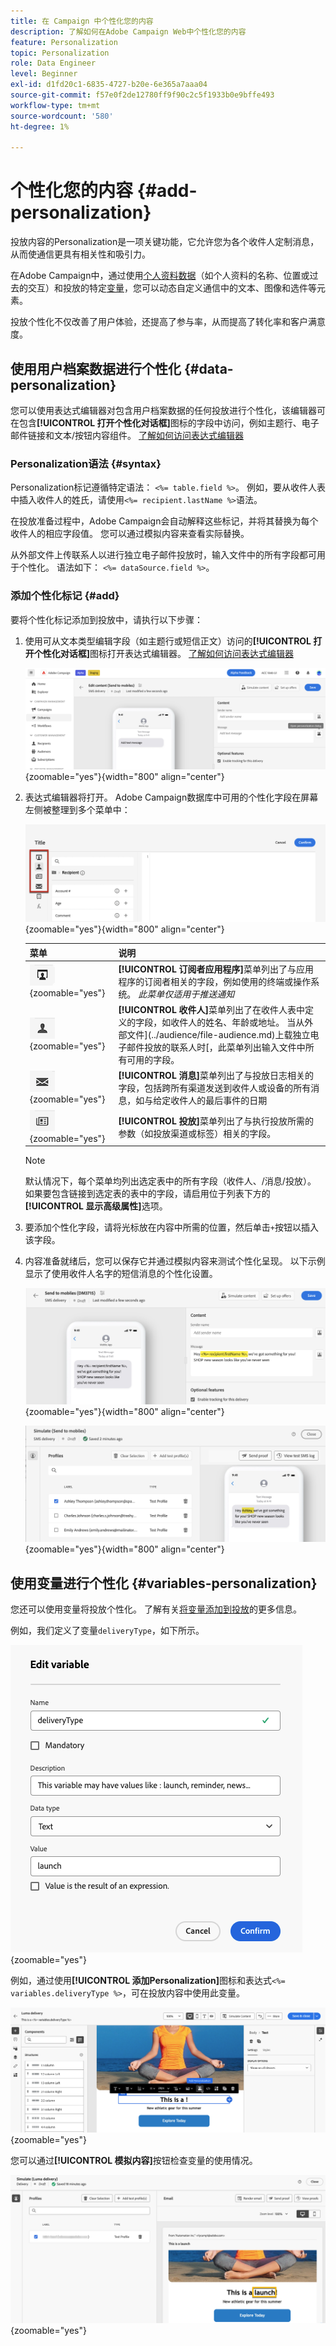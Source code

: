 ```yaml
---
title: 在 Campaign 中个性化您的内容
description: 了解如何在Adobe Campaign Web中个性化您的内容
feature: Personalization
topic: Personalization
role: Data Engineer
level: Beginner
exl-id: d1fd20c1-6835-4727-b20e-6e365a7aaa04
source-git-commit: f57e0f2de12780ff9f90c2c5f1933b0e9bffe493
workflow-type: tm+mt
source-wordcount: '580'
ht-degree: 1%

---
```



# 个性化您的内容 {#add-personalization}

投放内容的Personalization是一项关键功能，它允许您为各个收件人定制消息，从而使通信更具有相关性和吸引力。

在Adobe Campaign中，通过使用[个人资料数据](#data-personalization)（如个人资料的名称、位置或过去的交互）和投放的特定[变量](#variables-personalization)，您可以动态自定义通信中的文本、图像和选件等元素。

投放个性化不仅改善了用户体验，还提高了参与率，从而提高了转化率和客户满意度。

## 使用用户档案数据进行个性化 {#data-personalization}

您可以使用表达式编辑器对包含用户档案数据的任何投放进行个性化，该编辑器可在包含&#x200B;**[!UICONTROL 打开个性化对话框]**&#x200B;图标的字段中访问，例如主题行、电子邮件链接和文本/按钮内容组件。 [了解如何访问表达式编辑器](gs-personalization.md/#access)

### Personalization语法 {#syntax}

Personalization标记遵循特定语法： `<%= table.field %>`。 例如，要从收件人表中插入收件人的姓氏，请使用`<%= recipient.lastName %>`语法。

在投放准备过程中，Adobe Campaign会自动解释这些标记，并将其替换为每个收件人的相应字段值。 您可以通过模拟内容来查看实际替换。

从外部文件上传联系人以进行独立电子邮件投放时，输入文件中的所有字段都可用于个性化。 语法如下： `<%= dataSource.field %>`。

### 添加个性化标记 {#add}

要将个性化标记添加到投放中，请执行以下步骤：

1. 使用可从文本类型编辑字段（如主题行或短信正文）访问的&#x200B;**[!UICONTROL 打开个性化对话框]**&#x200B;图标打开表达式编辑器。 [了解如何访问表达式编辑器](gs-personalization.md/#access)

   ![](assets/perso-access.png){zoomable="yes"}{width="800" align="center"}

1. 表达式编辑器将打开。 Adobe Campaign数据库中可用的个性化字段在屏幕左侧被整理到多个菜单中：

   ![](assets/perso-insert-field.png){zoomable="yes"}{width="800" align="center"}

   | 菜单 | 说明 |
   |-----|------------|
   | ![](assets/do-not-localize/perso-subscribers-menu.png){zoomable="yes"} | **[!UICONTROL 订阅者应用程序]**&#x200B;菜单列出了与应用程序的订阅者相关的字段，例如使用的终端或操作系统。 *此菜单仅适用于推送通知* |
   | ![](assets/do-not-localize/perso-recipients-menu.png){zoomable="yes"} | **[!UICONTROL 收件人]**&#x200B;菜单列出了在收件人表中定义的字段，如收件人的姓名、年龄或地址。 当从外部文件](../audience/file-audience.md)上载独立电子邮件投放的联系人时[，此菜单列出输入文件中所有可用的字段。 |
   | ![](assets/do-not-localize/perso-message-menu.png){zoomable="yes"} | **[!UICONTROL 消息]**&#x200B;菜单列出了与投放日志相关的字段，包括跨所有渠道发送到收件人或设备的所有消息，如与给定收件人的最后事件的日期 |
   | ![](assets/do-not-localize/perso-delivery-menu.png){zoomable="yes"} | **[!UICONTROL 投放]**&#x200B;菜单列出了与执行投放所需的参数（如投放渠道或标签）相关的字段。 |

   >[!NOTE]
   >
   >默认情况下，每个菜单均列出选定表中的所有字段（收件人、/消息/投放）。 如果要包含链接到选定表的表中的字段，请启用位于列表下方的&#x200B;**[!UICONTROL 显示高级属性]**&#x200B;选项。

1. 要添加个性化字段，请将光标放在内容中所需的位置，然后单击`+`按钮以插入该字段。

1. 内容准备就绪后，您可以保存它并通过模拟内容来测试个性化呈现。 以下示例显示了使用收件人名字的短信消息的个性化设置。

   ![](assets/perso-preview1.png){zoomable="yes"}{width="800" align="center"}

   ![](assets/perso-preview2.png){zoomable="yes"}{width="800" align="center"}

## 使用变量进行个性化 {#variables-personalization}

您还可以使用变量将投放个性化。
了解有关[将变量添加到投放](../advanced-settings/delivery-settings.md#variables-delivery)的更多信息。

例如，我们定义了变量`deliveryType`，如下所示。

![](assets/variables-deliveryType.png){zoomable="yes"}

例如，通过使用&#x200B;**[!UICONTROL 添加Personalization]**&#x200B;图标和表达式`<%= variables.deliveryType %>`，可在投放内容中使用此变量。

![](assets/variables-perso.png){zoomable="yes"}

您可以通过&#x200B;**[!UICONTROL 模拟内容]**&#x200B;按钮检查变量的使用情况。

![](assets/variables-simulate.png){zoomable="yes"}
